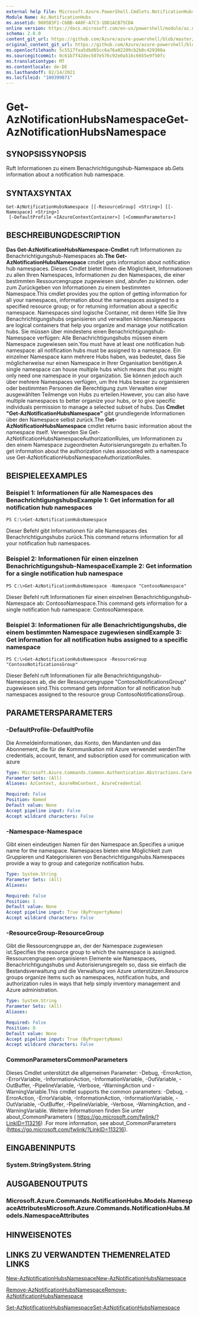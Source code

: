 ```yaml
---
external help file: Microsoft.Azure.PowerShell.Cmdlets.NotificationHubs.dll-Help.xml
Module Name: Az.NotificationHubs
ms.assetid: 9805B3F1-C6BB-4A0F-A7C3-1DD1ACB75CDA
online version: https://docs.microsoft.com/en-us/powershell/module/az.notificationhubs/get-aznotificationhubsnamespace
schema: 2.0.0
content_git_url: https://github.com/Azure/azure-powershell/blob/master/src/NotificationHubs/NotificationHubs/help/Get-AzNotificationHubsNamespace.md
original_content_git_url: https://github.com/Azure/azure-powershell/blob/master/src/NotificationHubs/NotificationHubs/help/Get-AzNotificationHubsNamespace.md
ms.openlocfilehash: 5c5517faa5dbd65cc6a76a02209cb2b8c429300a
ms.sourcegitcommit: 0c61b7f42dec507e576c92e0a516c6655e9f50fc
ms.translationtype: MT
ms.contentlocale: de-DE
ms.lasthandoff: 02/14/2021
ms.locfileid: "100399871"
---
```

# <span data-ttu-id="9df21-101">Get-AzNotificationHubsNamespace</span><span class="sxs-lookup"><span data-stu-id="9df21-101">Get-AzNotificationHubsNamespace</span></span>

## <span data-ttu-id="9df21-102">SYNOPSIS</span><span class="sxs-lookup"><span data-stu-id="9df21-102">SYNOPSIS</span></span>
<span data-ttu-id="9df21-103">Ruft Informationen zu einem Benachrichtigungshub-Namespace ab.</span><span class="sxs-lookup"><span data-stu-id="9df21-103">Gets information about a notification hub namespace.</span></span>

## <span data-ttu-id="9df21-104">SYNTAX</span><span class="sxs-lookup"><span data-stu-id="9df21-104">SYNTAX</span></span>

```
Get-AzNotificationHubsNamespace [[-ResourceGroup] <String>] [[-Namespace] <String>]
 [-DefaultProfile <IAzureContextContainer>] [<CommonParameters>]
```

## <span data-ttu-id="9df21-105">BESCHREIBUNG</span><span class="sxs-lookup"><span data-stu-id="9df21-105">DESCRIPTION</span></span>
<span data-ttu-id="9df21-106">**Das Get-AzNotificationHubsNamespace-Cmdlet** ruft Informationen zu Benachrichtigungshub-Namespaces ab.</span><span class="sxs-lookup"><span data-stu-id="9df21-106">**The Get-AzNotificationHubsNamespace** cmdlet gets information about notification hub namespaces.</span></span>
<span data-ttu-id="9df21-107">Dieses Cmdlet bietet Ihnen die Möglichkeit, Informationen zu allen Ihren Namespaces, Informationen zu den Namespaces, die einer bestimmten Ressourcengruppe zugewiesen sind, abrufen zu können. oder zum Zurückgeben von Informationen zu einem bestimmten Namespace.</span><span class="sxs-lookup"><span data-stu-id="9df21-107">This cmdlet provides you the option of getting information for all your namespaces, information about the namespaces assigned to a specified resource group; or for returning information about a specific namespace.</span></span>
<span data-ttu-id="9df21-108">Namespaces sind logische Container, mit deren Hilfe Sie Ihre Benachrichtigungshubs organisieren und verwalten können.</span><span class="sxs-lookup"><span data-stu-id="9df21-108">Namespaces are logical containers that help you organize and manage your notification hubs.</span></span>
<span data-ttu-id="9df21-109">Sie müssen über mindestens einen Benachrichtigungshub-Namespace verfügen: Alle Benachrichtigungshubs müssen einem Namespace zugewiesen sein.</span><span class="sxs-lookup"><span data-stu-id="9df21-109">You must have at least one notification hub namespace: all notification hubs must be assigned to a namespace.</span></span>
<span data-ttu-id="9df21-110">Ein einzelner Namespace kann mehrere Hubs haben, was bedeutet, dass Sie möglicherweise nur einen Namespace in Ihrer Organisation benötigen.</span><span class="sxs-lookup"><span data-stu-id="9df21-110">A single namespace can house multiple hubs which means that you might only need one namespace in your organization.</span></span>
<span data-ttu-id="9df21-111">Sie können jedoch auch über mehrere Namespaces verfügen, um Ihre Hubs besser zu organisieren oder bestimmten Personen die Berechtigung zum Verwalten einer ausgewählten Teilmenge von Hubs zu erteilen.</span><span class="sxs-lookup"><span data-stu-id="9df21-111">However, you can also have multiple namespaces to better organize your hubs, or to give specific individuals permission to manage a selected subset of hubs.</span></span>
<span data-ttu-id="9df21-112">Das **Cmdlet "Get-AzNotificationHubsNamespace"** gibt grundlegende Informationen über den Namespace selbst zurück.</span><span class="sxs-lookup"><span data-stu-id="9df21-112">The **Get-AzNotificationHubsNamespace** cmdlet returns basic information about the namespace itself.</span></span>
<span data-ttu-id="9df21-113">Verwenden Sie Get-AzNotificationHubsNamespaceAuthorizationRules, um Informationen zu den einem Namespace zugeordneten Autorisierungsregeln zu erhalten.</span><span class="sxs-lookup"><span data-stu-id="9df21-113">To get information about the authorization rules associated with a namespace use Get-AzNotificationHubsNamespaceAuthorizationRules.</span></span>

## <span data-ttu-id="9df21-114">BEISPIELE</span><span class="sxs-lookup"><span data-stu-id="9df21-114">EXAMPLES</span></span>

### <span data-ttu-id="9df21-115">Beispiel 1: Informationen für alle Namespaces des Benachrichtigungshubs</span><span class="sxs-lookup"><span data-stu-id="9df21-115">Example 1: Get information for all notification hub namespaces</span></span>
```
PS C:\>Get-AzNotificationHubsNamespace
```

<span data-ttu-id="9df21-116">Dieser Befehl gibt Informationen für alle Namespaces des Benachrichtigungshubs zurück.</span><span class="sxs-lookup"><span data-stu-id="9df21-116">This command returns information for all your notification hub namespaces.</span></span>

### <span data-ttu-id="9df21-117">Beispiel 2: Informationen für einen einzelnen Benachrichtigungshub-Namespace</span><span class="sxs-lookup"><span data-stu-id="9df21-117">Example 2: Get information for a single notification hub namespace</span></span>
```
PS C:\>Get-AzNotificationHubsNamespace -Namespace "ContosoNamespace"
```

<span data-ttu-id="9df21-118">Dieser Befehl ruft Informationen für einen einzelnen Benachrichtigungshub-Namespace ab: ContosoNamespace.</span><span class="sxs-lookup"><span data-stu-id="9df21-118">This command gets information for a single notification hub namespace: ContosoNamespace.</span></span>

### <span data-ttu-id="9df21-119">Beispiel 3: Informationen für alle Benachrichtigungshubs, die einem bestimmten Namespace zugewiesen sind</span><span class="sxs-lookup"><span data-stu-id="9df21-119">Example 3: Get information for all notification hubs assigned to a specific namespace</span></span>
```
PS C:\>Get-AzNotificationHubsNamespace -ResourceGroup "ContosoNotificationsGroup"
```

<span data-ttu-id="9df21-120">Dieser Befehl ruft Informationen für alle Benachrichtigungshub-Namespaces ab, die der Ressourcengruppe "ContosoNotificationsGroup" zugewiesen sind.</span><span class="sxs-lookup"><span data-stu-id="9df21-120">This command gets information for all notification hub namespaces assigned to the resource group ContosoNotificationsGroup.</span></span>

## <span data-ttu-id="9df21-121">PARAMETERS</span><span class="sxs-lookup"><span data-stu-id="9df21-121">PARAMETERS</span></span>

### <span data-ttu-id="9df21-122">-DefaultProfile</span><span class="sxs-lookup"><span data-stu-id="9df21-122">-DefaultProfile</span></span>
<span data-ttu-id="9df21-123">Die Anmeldeinformationen, das Konto, den Mandanten und das Abonnement, die für die Kommunikation mit Azure verwendet werden</span><span class="sxs-lookup"><span data-stu-id="9df21-123">The credentials, account, tenant, and subscription used for communication with azure</span></span>

```yaml
Type: Microsoft.Azure.Commands.Common.Authentication.Abstractions.Core.IAzureContextContainer
Parameter Sets: (All)
Aliases: AzContext, AzureRmContext, AzureCredential

Required: False
Position: Named
Default value: None
Accept pipeline input: False
Accept wildcard characters: False
```

### <span data-ttu-id="9df21-124">-Namespace</span><span class="sxs-lookup"><span data-stu-id="9df21-124">-Namespace</span></span>
<span data-ttu-id="9df21-125">Gibt einen eindeutigen Namen für den Namespace an.</span><span class="sxs-lookup"><span data-stu-id="9df21-125">Specifies a unique name for the namespace.</span></span>
<span data-ttu-id="9df21-126">Namespaces bieten eine Möglichkeit zum Gruppieren und Kategorisieren von Benachrichtigungshubs.</span><span class="sxs-lookup"><span data-stu-id="9df21-126">Namespaces provide a way to group and categorize notification hubs.</span></span>

```yaml
Type: System.String
Parameter Sets: (All)
Aliases:

Required: False
Position: 1
Default value: None
Accept pipeline input: True (ByPropertyName)
Accept wildcard characters: False
```

### <span data-ttu-id="9df21-127">-ResourceGroup</span><span class="sxs-lookup"><span data-stu-id="9df21-127">-ResourceGroup</span></span>
<span data-ttu-id="9df21-128">Gibt die Ressourcengruppe an, der der Namespace zugewiesen ist.</span><span class="sxs-lookup"><span data-stu-id="9df21-128">Specifies the resource group to which the namespace is assigned.</span></span>
<span data-ttu-id="9df21-129">Ressourcengruppen organisieren Elemente wie Namespaces, Benachrichtigungshubs und Autorisierungsregeln so, dass sie einfach die Bestandsverwaltung und die Verwaltung von Azure unterstützen.</span><span class="sxs-lookup"><span data-stu-id="9df21-129">Resource groups organize items such as namespaces, notification hubs, and authorization rules in ways that help simply inventory management and Azure administration.</span></span>

```yaml
Type: System.String
Parameter Sets: (All)
Aliases:

Required: False
Position: 0
Default value: None
Accept pipeline input: True (ByPropertyName)
Accept wildcard characters: False
```

### <span data-ttu-id="9df21-130">CommonParameters</span><span class="sxs-lookup"><span data-stu-id="9df21-130">CommonParameters</span></span>
<span data-ttu-id="9df21-131">Dieses Cmdlet unterstützt die allgemeinen Parameter: -Debug, -ErrorAction, -ErrorVariable, -InformationAction, -InformationVariable, -OutVariable, -OutBuffer, -PipelineVariable, -Verbose, -WarningAction und -WarningVariable.</span><span class="sxs-lookup"><span data-stu-id="9df21-131">This cmdlet supports the common parameters: -Debug, -ErrorAction, -ErrorVariable, -InformationAction, -InformationVariable, -OutVariable, -OutBuffer, -PipelineVariable, -Verbose, -WarningAction, and -WarningVariable.</span></span> <span data-ttu-id="9df21-132">Weitere Informationen finden Sie unter about_CommonParameters ( https://go.microsoft.com/fwlink/?LinkID=113216) .</span><span class="sxs-lookup"><span data-stu-id="9df21-132">For more information, see about_CommonParameters (https://go.microsoft.com/fwlink/?LinkID=113216).</span></span>

## <span data-ttu-id="9df21-133">EINGABEN</span><span class="sxs-lookup"><span data-stu-id="9df21-133">INPUTS</span></span>

### <span data-ttu-id="9df21-134">System.String</span><span class="sxs-lookup"><span data-stu-id="9df21-134">System.String</span></span>

## <span data-ttu-id="9df21-135">AUSGABEN</span><span class="sxs-lookup"><span data-stu-id="9df21-135">OUTPUTS</span></span>

### <span data-ttu-id="9df21-136">Microsoft.Azure.Commands.NotificationHubs.Models.NamespaceAttributes</span><span class="sxs-lookup"><span data-stu-id="9df21-136">Microsoft.Azure.Commands.NotificationHubs.Models.NamespaceAttributes</span></span>

## <span data-ttu-id="9df21-137">HINWEISE</span><span class="sxs-lookup"><span data-stu-id="9df21-137">NOTES</span></span>

## <span data-ttu-id="9df21-138">LINKS ZU VERWANDTEN THEMEN</span><span class="sxs-lookup"><span data-stu-id="9df21-138">RELATED LINKS</span></span>


[<span data-ttu-id="9df21-139">New-AzNotificationHubsNamespace</span><span class="sxs-lookup"><span data-stu-id="9df21-139">New-AzNotificationHubsNamespace</span></span>](./New-AzNotificationHubsNamespace.md)

[<span data-ttu-id="9df21-140">Remove-AzNotificationHubsNamespace</span><span class="sxs-lookup"><span data-stu-id="9df21-140">Remove-AzNotificationHubsNamespace</span></span>](./Remove-AzNotificationHubsNamespace.md)

[<span data-ttu-id="9df21-141">Set-AzNotificationHubsNamespace</span><span class="sxs-lookup"><span data-stu-id="9df21-141">Set-AzNotificationHubsNamespace</span></span>](./Set-AzNotificationHubsNamespace.md)



